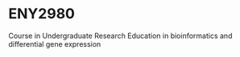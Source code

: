 # ENY2980
Course in Undergraduate Research Education in bioinformatics and differential gene expression
